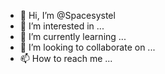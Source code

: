 - 👋 Hi, I’m @Spacesystel
- 👀 I’m interested in ...
- 🌱 I’m currently learning ...
- 💞️ I’m looking to collaborate on ...
- 📫 How to reach me ...

<!---
Spacesystel/Spacesystel is a ✨ special ✨ repository because its `README.md` (this file) appears on your GitHub profile.
You can click the Preview link to take a look at your changes.
--->
